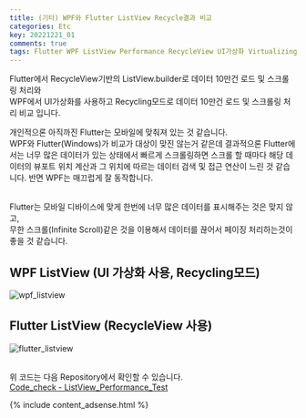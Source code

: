 ```yaml
---
title: (기타) WPF와 Flutter ListView Recycle결과 비교
categories: Etc
key: 20221221_01
comments: true
tags: Flutter WPF ListView Performance RecycleView UI가상화 Virtualizing UIVirtualizing VirtualizingPanel
---
```


Flutter에서 RecycleView기반의 ListView.builder로 데이터 10만건 로드 및 스크롤링 처리와<br/>
WPF에서 UI가상화를 사용하고 Recycling모드로 데이터 10만건 로드 및 스크롤링 처리 비교 입니다.<br/>

<!--more-->

개인적으론 아직까진 Flutter는 모바일에 맞춰져 있는 것 같습니다.<br/>
WPF와 Flutter(Windows)가 비교가 대상이 맞진 않는거 같은데 결과적으론 Flutter에서는 너무 많은 데이터가 있는 상태에서 빠르게 스크롤링하면 
스크롤 할 때마다 해당 데이터의 뷰포트 위치 계산과 그 위치에 따르는 데이터 검색 및 접근 연산이 느린 것 같습니다. 반면 WPF는 매끄럽게 잘 동작합니다.<br/><br/>

Flutter는 모바일 디바이스에 맞게 한번에 너무 많은 데이터를 표시해주는 것은 맞지 않고,<br/>
무한 스크롤(Infinite Scroll)같은 것을 이용해서 데이터를 끊어서 페이징 처리하는것이 좋을 것 같습니다.

WPF ListView (UI 가상화 사용, Recycling모드)
-

![wpf_listview](https://user-images.githubusercontent.com/13028129/208826357-bdac359c-436e-4590-bcd1-3d81e06de02e.gif)

Flutter ListView (RecycleView 사용)
-

![flutter_listview](https://user-images.githubusercontent.com/13028129/208826417-1901f3d8-6da8-4323-b00d-2865db6b3bfa.gif)
<br/><br/>



위 코드는 다음 Repository에서 확인할 수 있습니다.<br/>
[Code_check - ListView_Performance_Test](https://github.com/tyeom/code_check/tree/main/TestSample/csharp/ListView_Performance_Test)



{% include content_adsense.html %}
